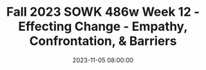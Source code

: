 ---
layout: single_presentation
name: fall-2023-sowk-486w-week-12-effecting-change-empathy-confrontation-barriers.md
title: "Fall 2023 SOWK 486w Week 12 - Effecting Change - Empathy, Confrontation, & Barriers"
date:  2023-11-05 08:00:00
presentation_id: 5XhM1a
permalink: /presentations/5XhM1a/
redirect_from:
  - /presentations/5XhM1a/fall-2023-sowk-486w-week-12-effecting-change-empathy-confrontation-barriers
slides: 
  - slide_name: deck-11601-large-0.jpeg
    slide_text: >
      <p>Effecting Change Empathy, Confrontation, &amp; Barriers
      Jacob Campbell, Ph.D. LICSW at Heritage University Fall 2023 SOWK 486w</p>
      
  - slide_name: deck-11601-large-1.jpeg
    slide_text: >
      <p>Agenda Plan for Week 13 Additive Empathy &amp; Interpretation Confrontation Barriers to change
      Jacob Campbell, Ph.D. LICSW at Heritage University
      Fall 2023 SOWK 486w</p>
      
  - slide_name: deck-11601-large-2.jpeg
    slide_text: >
      <p>w
      e each see the world differently
      Photo from Boating excursion from Margarita Island in Venezuela
      (Lieber, 1994)</p>
      
  - slide_name: deck-11601-large-3.jpeg
    slide_text: >
      <ol>
      <li>Individually write down words or phrases that give the word meaning to you 2. Share individual meanings with group members 3. Follow group process for de ning term for the group
      Success
      Freedom
      Morality
      Injustice
      Community
      Democracy
      Police
      Human rights
      Love
      Tolerance
      Prejudice
      Friend
      Sexism
      Family
      Racism
      (Lieber, 1994)
      fi
      Jacob Campbell, Ph.D. LICSW at Heritage University
      Fall 2023 SOWK 486w</li>
      </ol>
      
  - slide_name: deck-11601-large-4.jpeg
    slide_text: >
      <p>Types of Empathy Fundamental Expressions
      Emotional Empathy
      Cognitive Empathy
      expressed feeling and an understanding that infers or re ects clients’ emotions
      is the translation of such feelings into words
      (Hepworth, et al. 2022)
      fl
      Jacob Campbell, Ph.D. LICSW at Heritage University
      Fall 2023 SOWK 486w</p>
      
  - slide_name: deck-11601-large-5.jpeg
    slide_text: >
      <p>Components of Empathy Three Parts of Empathetic Responding We recognize ourselves as di erent and similar to the client Self-Awareness
      Skills in both turning on receptivity and turning it o Affective Sharing Person sharing something to respond to
      Empathy
      Mental Flexibility
      (Hepworth, et al. 2017)
      ff
      f
      Jacob Campbell, Ph.D. LICSW at Heritage University
      Fall 2023 SOWK 486w</p>
      
  - slide_name: deck-11601-large-6.jpeg
    slide_text: >
      <p>Interpretation is intended to help clients view their problems from a di erent perspective, thereby creating new possibilities for remedial courses of action
      Simple Re ection
      What the client knows about themselves ff
      Jacob Campbell, Ph.D. LICSW at Heritage University fl
      􀝻􀳾
      Going Beyond What the Client Has Expressed
      Additive Empathic Responses &amp; Interpretation
      Too Far (Hepworth, et al. 2022)
      Fall 2023 SOWK 486w</p>
      
  - slide_name: deck-11601-large-7.jpeg
    slide_text: >
      <p>Pitfalls of Additive Empathy
      (Hepworth, et al. 2022)
      Moderate Interpretations vs. Deep Interpretations
      • Working relationship has evolved • Engaged and ready for selfexploration
      • Pitch these responses to the edge of clients’ self-awareness
      • Avoid making several additive
      ff
      ff
      empathic responses in succession
      • Phrase interpretive responses in tentative terms
      • Note clients’ reactions after o ering the interpretation
      • Acknowledge your probable error &amp; respond empathically
      • Culturally di erences</p>
      
  - slide_name: deck-11601-large-8.jpeg
    slide_text: >
      <p>Ways of Using Additive Empathy What Context Do we Use it
      • Deeper feelings • Identify feelings implied or hinted at in clients’ verbal messages • To identify feelings that underlie surface emotions • To clarify the nature of feelings clients express only vaguely • To identify feelings manifested only nonverbally • Challenging beliefs stated as facts
      (Hepworth, et al. 2022) Jacob Campbell, Ph.D. LICSW at Heritage University
      Fall 2023 SOWK 486w</p>
      
  - slide_name: deck-11601-large-9.jpeg
    slide_text: >
      <p>Ways of Using Additive Empathy What Context Do we Use it
      • Deeper feelings • Underlying meanings of feelings, thoughts, and behavior • Wants and goals • Hidden purposes of behavior • Challenge beliefs stated as facts • Unrealized strengths and potentialities (Hepworth, et al. 2022) Jacob Campbell, Ph.D. LICSW at Heritage University
      Fall 2023 SOWK 486w</p>
      
  - slide_name: deck-11601-large-10.jpeg
    slide_text: >
      <p>Additive Empathy and Interpretation Practice with Client Statements Review Skill Development and Exercises for Addictive Empathy and Interpretation
      • What would you say
      Client Statements on pp.401-402.
      • Role-play saying it
      With a partner take turns going through each example and offering potential interpretations.
      • Feedback from
      group members
      After you have done these steps, look at and talk about the modeled responses
      (Hepworth et al. 2022, p. 397) Jacob Campbell, Ph.D. LICSW at Heritage University
      Fall 2023 SOWK 486w</p>
      
  - slide_name: deck-11601-large-11.jpeg
    slide_text: >
      <p>Confrontation A Range of Confrontation Skills
      SelfConfrontation
      Assertive Confrontation
      When clients, in response to social workers’ questions, re ect on the relationship between their behaviors and their own values.
      Social worker-initiated confrontation in which the connection between troubling thoughts, plans, values, and beliefs is stated in declarative form, connecting them explicitly for the client.
      (Hepworth, et al. 2022)
      fl
      Jacob Campbell, Ph.D. LICSW at Heritage University
      Fall 2023 SOWK 486w</p>
      
  - slide_name: deck-11601-large-12.jpeg
    slide_text: >
      <p>Effective Assertive Confrontation • Expression of concern • A description of the client’s purported goal, belief, or commitment • The behavior (or absence of behavior) that is inconsistent or discrepant with the goal, belief, or commitment
      • The probable negative outcomes of the discrepant behavior
      (Hepworth, et al. 2022) Jacob Campbell, Ph.D. LICSW at Heritage University
      Fall 2023 SOWK 486w</p>
      
  - slide_name: deck-11601-large-13.jpeg
    slide_text: >
      <p>Effective Assertive Confrontation Illustrative Example
      I am concerned because you
      (want, believe, are striving to) _____________________
      (describe desired outcome) ________________________________________________ (describe discrepant action, behavior, or inaction) but you _________________________________________ probable negative consequences) is likely to produce (describe _______________________________
      Review Skill Development and Exercises for Confrontation: Situations and Dialog on pp.403-404.
      With a partner take turns role playing responses and talking through the examples.
      (Hepworth et al. 2022, p. 397) Jacob Campbell, Ph.D. LICSW at Heritage University
      Fall 2023 SOWK 486w</p>
      
  - slide_name: deck-11601-large-14.jpeg
    slide_text: >
      <p>Barriers to Change What Gets in the Way Sometimes
      • Problematic social worker behavior • Cross-racial and cross-cultural experiences • Di culties establishing trust • Transference • Countertransference
      (Hepworth, et al. 2022)
      ffi
      Jacob Campbell, Ph.D. LICSW at Heritage University
      Fall 2023 SOWK 486w</p>
      
  - slide_name: deck-11601-large-15.jpeg
    slide_text: >
      <p>Death Therapy - Counter-transference What About Bob?</p>
      
  - slide_name: deck-11601-large-16.jpeg
    slide_text: >
      <p>Reactance Theory The Larger the Loss, the Larger the Reaction Mental Effects: Perceptual or judgmental changes
      Importance of freedom
      Reactance Magnitude of threat to freedom
      Behavioral Effects: Opposition, aggression, etc.
      (Brehm, 1972) Jacob Campbell, Ph.D. LICSW at Heritage University
      Fall 2023 SOWK 486w</p>
      
  - slide_name: deck-11601-large-17.jpeg
    slide_text: >
      <p>Hope
      Person Driven Many Pathways
      Respect
      Strengths &amp; Responsibilities
      Working De nition of Recovery
      Holistic
      SAMHSA Addresses Trauma
      Peer Support Culture
      Relational
      (SAMHSA, 2012)
      fi
      Jacob Campbell, Ph.D. LICSW at Heritage University
      Fall 2023 SOWK 486w</p>
      
  - slide_name: deck-11601-large-18.jpeg
    slide_text: >
      <p>Person Driven
      Hope
      Many Pathways
      Respect
      Strengths &amp; Responsibilities
      Working De nition of Recovery
      Recovery is real Holistic
      SAMHSA Addresses Trauma
      Peer Support Culture
      Recovery emerges from hope
      Relational
      People can and do overcome Hope is internalized Hope is the catalyst of the recovery process
      (SAMHSA, 2012)
      fi
      Jacob Campbell, Ph.D. LICSW at Heritage University
      Fall 2023 SOWK 486w</p>
      
  - slide_name: deck-11601-large-19.jpeg
    slide_text: >
      <p>Hope Person Driven Many Pathways
      Respect
      Strengths &amp; Responsibilities
      Working De nition of Recovery
      Recovery is real Holistic
      SAMHSA Addresses Trauma
      Peer Support Culture
      Recovery emerges from hope
      Relational
      People can and do overcome Hope is internalized Hope is the catalyst of the recovery process
      (SAMHSA, 2012)
      fi
      Jacob Campbell, Ph.D. LICSW at Heritage University
      Fall 2023 SOWK 486w</p>
      
  - slide_name: deck-11601-large-20.jpeg
    slide_text: >
      <p>Person Driven Hope Many Pathways
      Respect
      Strengths &amp; Responsibilities
      Working De nition of Recovery
      Holistic
      SAMHSA Addresses Trauma
      Peer Support Culture
      Relational
      Recovery is person-driven Foundation for recovery Assists recovery and resilience Empowering and providing resources
      (SAMHSA, 2012)
      fi
      Jacob Campbell, Ph.D. LICSW at Heritage University
      Fall 2023 SOWK 486w</p>
      
  - slide_name: deck-11601-large-21.jpeg
    slide_text: >
      <p>Individuals are unique Hope
      Pathways are highly personalized
      Person Driven
      Many Pathways
      Respect
      Strengths &amp; Responsibilities
      Working De nition of Recovery
      Must foster resilience Holistic
      SAMHSA Addresses Trauma
      Peer Support Culture
      Recovery is non-linear
      Relational
      Focus on abstinence Creating a supportive environment
      Recovery occurs via many pathways
      (SAMHSA, 2012)
      fi
      Jacob Campbell, Ph.D. LICSW at Heritage University
      Fall 2023 SOWK 486w</p>
      
  - slide_name: deck-11601-large-22.jpeg
    slide_text: >
      <p>Hope
      Person Driven Many Pathways
      Respect
      Strengths &amp; Responsibilities
      Recovery is holistic
      Working De nition of Recovery
      Holistic
      SAMHSA Addresses Trauma
      Peer Support Culture
      Encompasses an individual’s whole life
      Relational
      Addresses a range of areas Integrated and coordinated services and supports
      (SAMHSA, 2012)
      fi
      Jacob Campbell, Ph.D. LICSW at Heritage University
      Fall 2023 SOWK 486w</p>
      
  - slide_name: deck-11601-large-23.jpeg
    slide_text: >
      <p>Hope
      Person Driven Many Pathways
      Respect
      Strengths &amp; Responsibilities
      Working De nition of Recovery
      Holistic
      SAMHSA Addresses Trauma Culture
      Relational
      Recovery is supported by peers and allies Mutual support and mutual aid groups Developing a sense of belonging
      Peer Support
      Using peer operated supports &amp; services Very important for children with behavioral health problems
      (SAMHSA, 2012)
      fi
      Jacob Campbell, Ph.D. LICSW at Heritage University
      Fall 2023 SOWK 486w</p>
      
  - slide_name: deck-11601-large-24.jpeg
    slide_text: >
      <p>Hope
      Person Driven Many Pathways
      Respect
      Strengths &amp; Responsibilities
      Working De nition of Recovery
      Holistic
      SAMHSA Addresses Trauma
      Peer Support Culture
      Relational
      Recovery is supported through relationship and social networks Presence and involvement of people who believe in the person’s ability to recover Through relationships people engage in new roles
      (SAMHSA, 2012)
      fi
      Jacob Campbell, Ph.D. LICSW at Heritage University
      Fall 2023 SOWK 486w</p>
      
  - slide_name: deck-11601-large-25.jpeg
    slide_text: >
      <p>Hope
      Person Driven Many Pathways
      Respect
      Strengths &amp; Responsibilities
      Working De nition of Recovery
      Holistic
      SAMHSA Addresses Trauma
      Recovery is culturally-based and influenced Services should be culturally grounded
      Peer Support Relational
      Culture (SAMHSA, 2012)
      fi
      Jacob Campbell, Ph.D. LICSW at Heritage University
      Fall 2023 SOWK 486w</p>
      
  - slide_name: deck-11601-large-26.jpeg
    slide_text: >
      <p>Hope
      Person Driven Many Pathways
      Respect
      Strengths &amp; Responsibilities
      Working De nition of Recovery
      Holistic
      SAMHSA Peer Support Addresses Trauma
      Culture
      Recovery is supported by addressing trauma Trauma is often a precursor to or associated concerns
      Relational
      Should be traumainformed
      (SAMHSA, 2012)
      fi
      Jacob Campbell, Ph.D. LICSW at Heritage University
      Fall 2023 SOWK 486w</p>
      
  - slide_name: deck-11601-large-27.jpeg
    slide_text: >
      <p>Hope
      Person Driven Many Pathways
      Respect
      Strengths &amp; Responsibilities
      Working De nition of Recovery
      Holistic
      Have strengths and resources
      SAMHSA Addresses Trauma
      Peer Support Culture
      Recovery involves individual, family, and community strengths and responsibility
      Relational
      Empowerment Communities have responsibilities to provide opportunities and resources Work collectively
      (SAMHSA, 2012)
      fi
      Jacob Campbell, Ph.D. LICSW at Heritage University
      Fall 2023 SOWK 486w</p>
      
  - slide_name: deck-11601-large-28.jpeg
    slide_text: >
      <p>Hope
      Respect
      Person Driven Many Pathways
      Strengths &amp; Responsibilities
      Working De nition of Recovery
      Holistic
      SAMHSA Addresses Trauma
      Peer Support Culture
      Recovery is based on respect
      Relational
      Focus on protecting rights and eliminating discrimination Steps towards recovery take great courage Self acceptance
      (SAMHSA, 2012)
      fi
      Jacob Campbell, Ph.D. LICSW at Heritage University
      Fall 2023 SOWK 486w</p>
      
presentation_description: >
  <p>In week 12, we look to develop strategies for how to impact change with our clients. This is generally the goal with most services we provide as social workers. To understand how we affect change, we will look at the following:</p>
  <ul>
  <li>Additive Empathy &amp; Interpretation</li>
  <li>Confrontation</li>
  <li>Barriers to change</li>
  </ul>
  
downloadable_slides: deck-11601.pdf
slides_count: 29
header:
  teaser: deck-11601-thumb-0.jpeg
presentation_video:
location: "Heritage University"
tags:
  - Heritage University
  - BASW Program
  - SOWK 486w
---